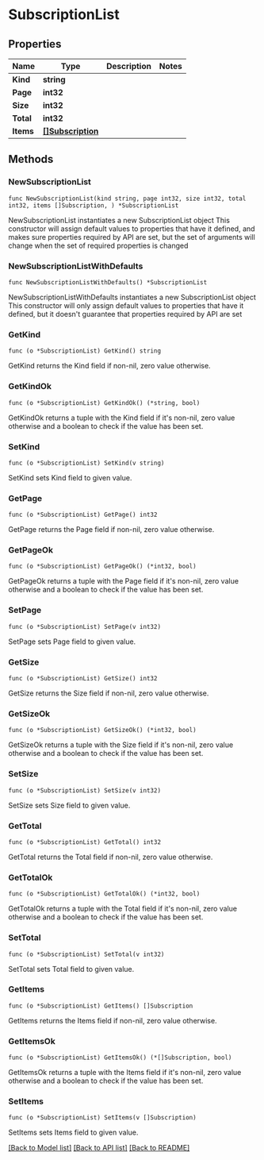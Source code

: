 # SubscriptionList

## Properties

Name | Type | Description | Notes
------------ | ------------- | ------------- | -------------
**Kind** | **string** |  | 
**Page** | **int32** |  | 
**Size** | **int32** |  | 
**Total** | **int32** |  | 
**Items** | [**[]Subscription**](Subscription.md) |  | 

## Methods

### NewSubscriptionList

`func NewSubscriptionList(kind string, page int32, size int32, total int32, items []Subscription, ) *SubscriptionList`

NewSubscriptionList instantiates a new SubscriptionList object
This constructor will assign default values to properties that have it defined,
and makes sure properties required by API are set, but the set of arguments
will change when the set of required properties is changed

### NewSubscriptionListWithDefaults

`func NewSubscriptionListWithDefaults() *SubscriptionList`

NewSubscriptionListWithDefaults instantiates a new SubscriptionList object
This constructor will only assign default values to properties that have it defined,
but it doesn't guarantee that properties required by API are set

### GetKind

`func (o *SubscriptionList) GetKind() string`

GetKind returns the Kind field if non-nil, zero value otherwise.

### GetKindOk

`func (o *SubscriptionList) GetKindOk() (*string, bool)`

GetKindOk returns a tuple with the Kind field if it's non-nil, zero value otherwise
and a boolean to check if the value has been set.

### SetKind

`func (o *SubscriptionList) SetKind(v string)`

SetKind sets Kind field to given value.


### GetPage

`func (o *SubscriptionList) GetPage() int32`

GetPage returns the Page field if non-nil, zero value otherwise.

### GetPageOk

`func (o *SubscriptionList) GetPageOk() (*int32, bool)`

GetPageOk returns a tuple with the Page field if it's non-nil, zero value otherwise
and a boolean to check if the value has been set.

### SetPage

`func (o *SubscriptionList) SetPage(v int32)`

SetPage sets Page field to given value.


### GetSize

`func (o *SubscriptionList) GetSize() int32`

GetSize returns the Size field if non-nil, zero value otherwise.

### GetSizeOk

`func (o *SubscriptionList) GetSizeOk() (*int32, bool)`

GetSizeOk returns a tuple with the Size field if it's non-nil, zero value otherwise
and a boolean to check if the value has been set.

### SetSize

`func (o *SubscriptionList) SetSize(v int32)`

SetSize sets Size field to given value.


### GetTotal

`func (o *SubscriptionList) GetTotal() int32`

GetTotal returns the Total field if non-nil, zero value otherwise.

### GetTotalOk

`func (o *SubscriptionList) GetTotalOk() (*int32, bool)`

GetTotalOk returns a tuple with the Total field if it's non-nil, zero value otherwise
and a boolean to check if the value has been set.

### SetTotal

`func (o *SubscriptionList) SetTotal(v int32)`

SetTotal sets Total field to given value.


### GetItems

`func (o *SubscriptionList) GetItems() []Subscription`

GetItems returns the Items field if non-nil, zero value otherwise.

### GetItemsOk

`func (o *SubscriptionList) GetItemsOk() (*[]Subscription, bool)`

GetItemsOk returns a tuple with the Items field if it's non-nil, zero value otherwise
and a boolean to check if the value has been set.

### SetItems

`func (o *SubscriptionList) SetItems(v []Subscription)`

SetItems sets Items field to given value.



[[Back to Model list]](../README.md#documentation-for-models) [[Back to API list]](../README.md#documentation-for-api-endpoints) [[Back to README]](../README.md)


